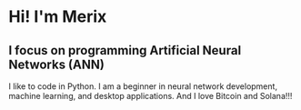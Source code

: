 # Hi! I'm Merix
## I focus on programming Artificial Neural Networks (ANN)
I like to code in Python. I am a beginner in neural network development, machine learning, and desktop applications.
And I love Bitcoin and Solana!!!
